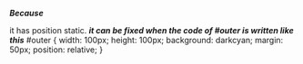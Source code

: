 ***Because***

it has position static.
***it can be fixed when the code of #outer is written like this***
#outer { 
width: 100px;
height: 100px;
background: darkcyan;
margin: 50px;
position: relative;
} 